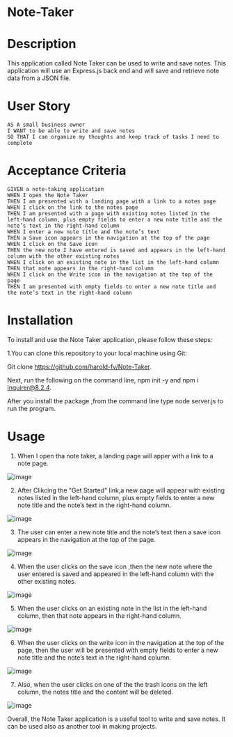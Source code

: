 # Note-Taker

# Description
This application called Note Taker can be used to write and save notes. This application will use an Express.js back end and will save and retrieve note data from a JSON file.

# User Story

```
AS A small business owner
I WANT to be able to write and save notes
SO THAT I can organize my thoughts and keep track of tasks I need to complete
```


# Acceptance Criteria

```
GIVEN a note-taking application
WHEN I open the Note Taker
THEN I am presented with a landing page with a link to a notes page
WHEN I click on the link to the notes page
THEN I am presented with a page with existing notes listed in the left-hand column, plus empty fields to enter a new note title and the note’s text in the right-hand column
WHEN I enter a new note title and the note’s text
THEN a Save icon appears in the navigation at the top of the page
WHEN I click on the Save icon
THEN the new note I have entered is saved and appears in the left-hand column with the other existing notes
WHEN I click on an existing note in the list in the left-hand column
THEN that note appears in the right-hand column
WHEN I click on the Write icon in the navigation at the top of the page
THEN I am presented with empty fields to enter a new note title and the note’s text in the right-hand column
```



# Installation

To install and use the Note Taker application, please follow these steps:

1.You can clone this repository to your local machine using Git:

Git clone https://github.com/harold-fv/Note-Taker.

Next, run the following on the command line, npm init -y and npm i inquirer@8.2.4.

After you install the package ,from the command line type node server.js to run the program.

# Usage

1. When I open tha note taker, a landing page will apper with a link to a note page.

![image](https://user-images.githubusercontent.com/120603153/231065999-0ceb8cf3-4c40-427b-953c-404ce5a763c4.png)


2. After Clikcing the "Get Started" link,a new page will appear with existing notes listed in the left-hand column, plus empty fields to enter a new note title and the note’s text in the right-hand column.

![image](https://user-images.githubusercontent.com/120603153/231066523-7daf21b1-1008-4faf-87ef-2a392b92cacd.png)

3. The user can enter a new note title and the note’s text
then a save icon appears in the navigation at the top of the page.

![image](https://user-images.githubusercontent.com/120603153/231066885-ff40a87b-78b9-46fc-aff4-859e0d902b65.png)

4. When the user clicks on the save icon ,then the new note where the user entered is saved and appeared in the left-hand column with the other existing notes.

![image](https://user-images.githubusercontent.com/120603153/231067189-a4929fbc-a682-4a96-808a-dcc1912be071.png)

5. When the user clicks on an existing note in the list in the left-hand column, then that note appears in the right-hand column.

![image](https://user-images.githubusercontent.com/120603153/231067456-15ec6bfa-721a-46a9-ac9c-5b2c0e502aba.png)

6. When the user clicks on the write icon in the navigation at the top of the page, then the user will be presented with empty fields to enter a new note title and the note’s text in the right-hand column.

![image](https://user-images.githubusercontent.com/120603153/231067836-b2032f6e-c5c8-4349-9b0a-820e9824d88d.png)

7. Also, when the user clicks on one of the the trash icons on the left column, the notes title and the content will be deleted.

![image](https://user-images.githubusercontent.com/120603153/231068341-58eaca32-404f-4361-8be9-4b69e3f944cc.png)


Overall, the Note Taker application  is a useful tool to write and save notes. It can be used also as another tool in making projects. 